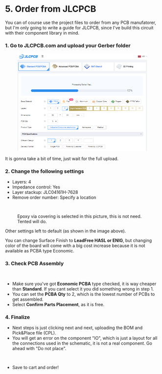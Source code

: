 # 5. Order from JLCPCB

You can of course use the project files to order from any PCB manufatorer, but I'm only going to write a guide for JLCPCB, since I've build this circuit with their component library in mind.&#x20;

### 1. Go to JLCPCB.com and upload your Gerber folder

<figure><img src="../../../.gitbook/assets/image (12) (1) (1) (1).png" alt=""><figcaption></figcaption></figure>

It is gonna take a bit of time, just wait for the full upload.

### 2. Change the following settings

* Layers: 4
* Impedance control: Yes
* Layer stackup: JLC04161H-7628
* Remove order number: Specify a location

<figure><img src="../../../.gitbook/assets/image (20).png" alt=""><figcaption><p>Epoxy via covering is selected in this picture, this is not need. Tented will do.</p></figcaption></figure>

Other settings left to default (as shown in the image above).&#x20;

You can change Surface Finish to **LeadFree HASL or ENIG**, but changing color of the board will come with a big cost increase because it is not available as PCBA type Economic. &#x20;

### 3. Check PCB Assembly

<figure><img src="../../../.gitbook/assets/image (47).png" alt=""><figcaption></figcaption></figure>

* Make sure you've got **Economic PCBA** type checked, it is way cheaper than **Standard**. If you cant select it you did something wrong in step 1.&#x20;
* You can set the **PCBA Qty** to 2, which is the lowest number of PCBs to get assembled.&#x20;
* Select **Confirm Parts Placement**, as it is free.&#x20;

### 4. Finalize

* Next steps is just clicking next and next, uploading the BOM and Pick\&Place file (CPL).&#x20;
* You will get an error on the component "IO", which is just a layout for all the connections used in the schematic, it is not a real component. Go ahead with "Do not place".&#x20;

<figure><img src="../../../.gitbook/assets/image (67).png" alt=""><figcaption></figcaption></figure>

* Save to cart and order!
